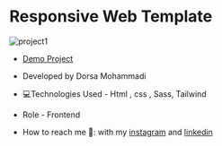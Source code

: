 # Responsive Web Template

![project1](https://github.com/dorsamhm/project8/blob/main/css/img/proj8Bg.png)

- [Demo Project](https://dorsamhm.github.io/project8/)

- Developed by Dorsa Mohammadi

- 💻Technologies Used - Html , css , Sass, Tailwind

- Role - Frontend

- How to reach me 👩: with my [instagram](https://instagram.com/dorsamhmdi.web) and [linkedin](https://www.linkedin.com/in/dorsa-mohammadi-692854284)
